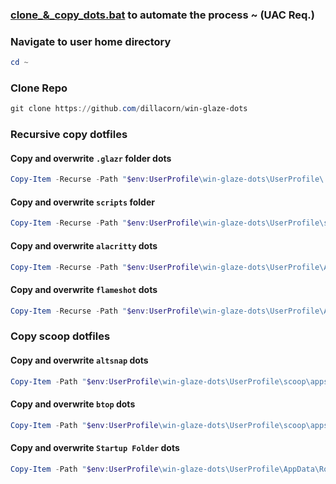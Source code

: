 ### [clone_&_copy_dots.bat](https://github.com/dillacorn/win-glaze-dots/tree/main/scripts(UAC%20Req.)/clone_&_copy_dots.bat) to automate the process ~ (UAC Req.)

### Navigate to user home directory
```powershell
cd ~
```
### Clone Repo
```powershell
git clone https://github.com/dillacorn/win-glaze-dots
```
### Recursive copy dotfiles
#### Copy and overwrite `.glazr` folder dots
```powershell
Copy-Item -Recurse -Path "$env:UserProfile\win-glaze-dots\UserProfile\.glzr" -Destination "$env:UserProfile" -Force
```
#### Copy and overwrite `scripts` folder
```powershell
Copy-Item -Recurse -Path "$env:UserProfile\win-glaze-dots\UserProfile\scripts" -Destination "$env:UserProfile" -Force
```
#### Copy and overwrite `alacritty` dots
```powershell
Copy-Item -Recurse -Path "$env:UserProfile\win-glaze-dots\UserProfile\AppData\Roaming\alacritty" -Destination "$env:AppData\Roaming" -Force
```
#### Copy and overwrite `flameshot` dots
```powershell
Copy-Item -Recurse -Path "$env:UserProfile\win-glaze-dots\UserProfile\AppData\Roaming\flameshot" -Destination "$env:AppData\Roaming" -Force
```
### Copy scoop dotfiles
#### Copy and overwrite `altsnap` dots
```powershell
Copy-Item -Path "$env:UserProfile\win-glaze-dots\UserProfile\scoop\apps\altsnap\1.64\AltSnap.ini" -Destination "$env:UserProfile\scoop\apps\altsnap\1.64\AltSnap.ini" -Force
```
#### Copy and overwrite `btop` dots
```powershell
Copy-Item -Path "$env:UserProfile\win-glaze-dots\UserProfile\scoop\apps\btop\1.0.4\btop.conf" -Destination "$env:UserProfile\scoop\apps\btop\1.0.4\btop.conf" -Force
```
#### Copy and overwrite `Startup Folder` dots
```powershell
Copy-Item -Path "$env:UserProfile\win-glaze-dots\UserProfile\AppData\Roaming\Microsoft\Windows\Start Menu\Programs\Startup" -Destination "$env:UserProfile\AppData\Roaming\Microsoft\Windows\Start Menu\Programs\Startup" -Force
```